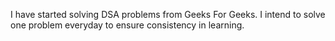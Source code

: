 I have started solving DSA problems from Geeks For Geeks.
I intend to solve one problem everyday to ensure consistency in learning.